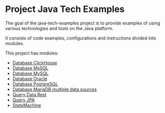 # Project Java Tech Examples
The goal of the java-tech-examples project is to provide examples of using various technologies and tools on the Java platform.

It consists of code examples, configurations and instructions divided into modules.

This project has modules:
* [Database ClickHouse](db-clickhouse/README.md#project-database-clickhouse)
* [Database MsSQL](db-mssql/README.md#project-database-mssql)
* [Database MySQL](db-mysql/README.md#project-database-mysql)
* [Database Oracle](db-oracle/README.md#project-database-oracle)
* [Database PostgreSQL](db-postgresql/README.md#project-database-postgresql)
* [Database MariaDB multiple data sources](db-mariadb-multipledatasources/README.md#project-database-mariadb-multiple-data-sources)
* [Query Data Rest](query-data-rest/README.md#project-query-data-rest)
* [Query JPA](query-jpa/README.md#project-query-jpa)
* [StateMachine](statemachine/README.md#project-statemachine)